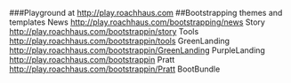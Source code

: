 ###Playground at http://play.roachhaus.com
##Bootstrapping themes and templates 
News  http://play.roachhaus.com/bootstrapping/news
Story http://play.roachhaus.com/bootstrappin/story
Tools http://play.roachhaus.com/bootstrappin/tools
GreenLanding http://play.roachhaus.com/bootstrappin/GreenLanding
PurpleLanding http://play.roachhaus.com/bootstrappin
Pratt http://play.roachhaus.com/bootstrappin/Pratt
BootBundle 

